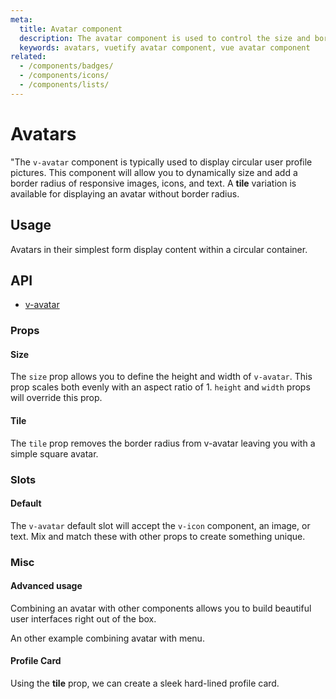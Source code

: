 ```yaml
---
meta:
  title: Avatar component
  description: The avatar component is used to control the size and border radius of an image. It can be used with numerous components to provide better visual context.
  keywords: avatars, vuetify avatar component, vue avatar component
related:
  - /components/badges/
  - /components/icons/
  - /components/lists/
---
```


# Avatars

"The `v-avatar` component is typically used to display circular user profile pictures. This component will allow you to dynamically size and add a border radius of responsive images, icons, and text. A **tile** variation is available for displaying an avatar without border radius.

<entry-ad />

## Usage

Avatars in their simplest form display content within a circular container.

<usage name="v-avatar" />

## API

- [v-avatar](../../api/v-avatar)

### Props

#### Size

The `size` prop allows you to define the height and width of `v-avatar`. This prop scales both evenly with an aspect ratio of 1. `height` and `width` props will override this prop.

<example file="v-avatar/prop-size" />

#### Tile

The `tile` prop removes the border radius from v-avatar leaving you with a simple square avatar.

<example file="v-avatar/prop-tile" />

### Slots

#### Default

The `v-avatar` default slot will accept the `v-icon` component, an image, or text. Mix and match these with other props to create something unique.

<example file="v-avatar/slot-default" />

### Misc

#### Advanced usage

Combining an avatar with other components allows you to build beautiful user interfaces right out of the box.

<example file="v-avatar/misc-advanced" />

An other example combining avatar with menu.

<example file="v-avatar/misc-avatar-menu" />

#### Profile Card

Using the **tile** prop, we can create a sleek hard-lined profile card.

<example file="v-avatar/misc-profile-card" />

<backmatter />
